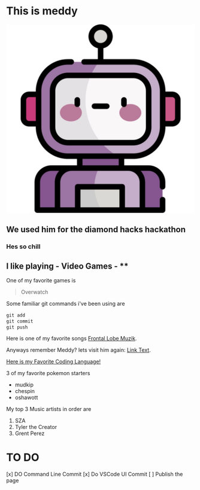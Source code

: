 # This is meddy 
![Meddy](Meddy.jpg)

## We used him for the diamond hacks hackathon

### Hes so chill

## I like playing - Video Games - **

One of my favorite games is 
> Overwatch

Some familiar git commands i've been using are
```
git add 
git commit
git push
```

Here is one of my favorite songs [Frontal Lobe Muzik](https://open.spotify.com/track/6MoSanzfBHAV8adXz6K1Zn?si=5d57a2507757493b).

Anyways remember Meddy? lets visit him again: [Link Text](#this-is-meddy).

[Here is my Favorite Coding Language!](README.md)

3 of my favorite pokemon starters
- mudkip
- chespin
- oshawott

My top 3 Music artists in order are
1. SZA
2. Tyler the Creator
3. Grent Perez


# TO DO
[x] DO Command Line Commit
[x] Do VSCode UI Commit
[ ] Publish the page

